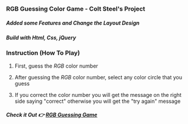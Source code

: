 ### RGB Guessing Color Game - Colt Steel's Project

##### Added some Features and Change the Layout Design

##### Build with Html, Css, jQuery

### Instruction (How To Play)

1. First, guess the _RGB_ color number

2. After guessing the _RGB_ color number, select any color circle that you guess

3. If you correct the color number you will get the message on the right side saying "correct" otherwise you will get the "try again" message

##### Check it Out 👉 [RGB Guessing Game]

[rgb guessing game]: https://nabintmg.github.io/RGB-Color-Guessing-Game/
